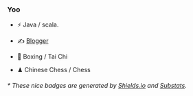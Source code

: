 ### Yoo


- ⚡ Java / scala.

- ✍️ [Blogger]([https://haysc.tech](https://github.com/QiuXiang9527/QiuXiang9527))

- 🥋 Boxing / Tai Chi
- ♟ Chinese Chess / Chess 

<h6>* These nice badges are generated by <a href="https://shields.io/">Shields.io</a> and <a href="https://github.com/spencerwooo/Substats">Substats</a>.</h6>
